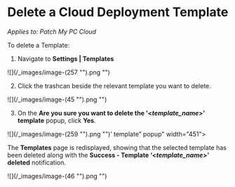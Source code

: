 # Delete a Cloud Deployment Template

_Applies to: Patch My PC Cloud_

To delete a Template:

1. Navigate to **Settings | Templates**

!\[]\(/\_images/image-(257 "").png "")

2. Click the trashcan beside the relevant template you want to delete.

!\[]\(/\_images/image-(45 "").png "")

3. On the **Are you sure you want to delete the '<**_**template\_name**_**>’ template** popup, click **Yes**.

!\[]\(/\_images/image-(259 "").png "")’ template” popup" width="451">

The **Templates** page is redisplayed, showing that the selected template has been deleted along with the **Success - Template ‘<**_**template\_name**_**>’ deleted** notification.

!\[]\(/\_images/image-(46 "").png "")
